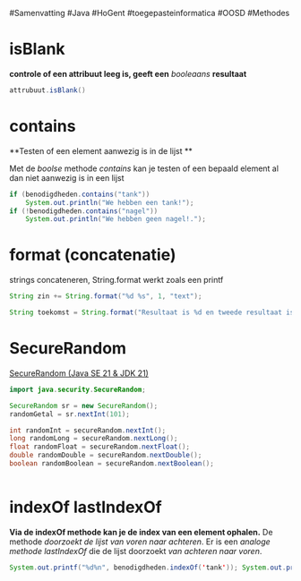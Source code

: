 #Samenvatting #Java #HoGent #toegepasteinformatica #OOSD #Methodes
# isBlank

**controle of een attribuut leeg is, geeft een** *booleaans* **resultaat**
```java
attrubuut.isBlank()
```

# contains
**Testen of een element aanwezig is in de lijst **

Met de *boolse* methode *contains* kan je testen of een bepaald element al dan niet aanwezig is in een lijst

```java
if (benodigdheden.contains("tank")) 
	System.out.println("We hebben een tank!"); 
if (!benodigdheden.contains("nagel")) 
	System.out.println("We hebben geen nagel!.");

```

# format (concatenatie)

strings concateneren, String.format werkt zoals een printf
```java
String zin += String.format("%d %s", 1, "text");

String toekomst = String.format("Resultaat is %d en tweede resultaat is %d%n", getal1 , getal2);
```


# SecureRandom
[SecureRandom (Java SE 21 & JDK 21)](https://docs.oracle.com/en/java/javase/21/docs/api/java.base/java/security/SecureRandom.html)
```java
import java.security.SecureRandom;

SecureRandom sr = new SecureRandom();
randomGetal = sr.nextInt(101);

int randomInt = secureRandom.nextInt(); 
long randomLong = secureRandom.nextLong(); 
float randomFloat = secureRandom.nextFloat(); 
double randomDouble = secureRandom.nextDouble(); 
boolean randomBoolean = secureRandom.nextBoolean();



```

# indexOf lastIndexOf

**Via de indexOf methode kan je de index van een element ophalen.** De methode *doorzoekt de lijst van voren naar achteren*.
Er is een *analoge methode lastIndexOf* die de lijst doorzoekt *van achteren naar voren*.

```java
System.out.printf("%d%n", benodigdheden.indexOf('tank')); System.out.printf("%d%n", benodigdheden.indexOf('nagel'));
```